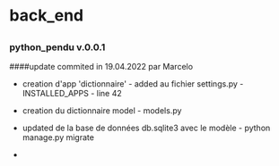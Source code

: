 # back_end
## 
### python_pendu v.0.0.1
####update commited in 19.04.2022 par Marcelo
- creation d'app 'dictionnaire' - added au fichier settings.py - INSTALLED_APPS - line 42
- creation du dictionnaire model - models.py
- updated de la base de données db.sqlite3 avec le modèle - python manage.py migrate

- 